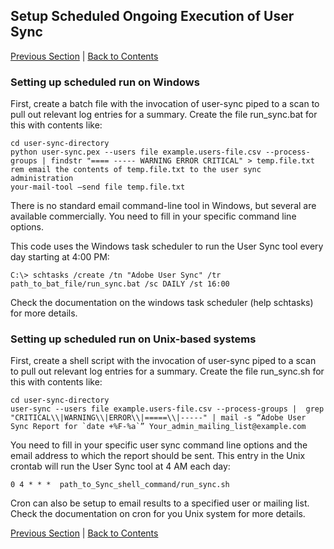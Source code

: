 ## Setup Scheduled Ongoing Execution of User Sync


[Previous Section](command_line_options.md) | [Back to Contents](Contents.md) 

### Setting up scheduled run on Windows

First, create a batch file with the invocation of user-sync piped to a scan to pull out relevant log entries for a summary.  Create the file run_sync.bat for this with contents like:

	cd user-sync-directory
	python user-sync.pex --users file example.users-file.csv --process-groups | findstr "==== ----- WARNING ERROR CRITICAL" > temp.file.txt
	rem email the contents of temp.file.txt to the user sync administration
	your-mail-tool –send file temp.file.txt


There is no standard email command-line tool in Windows, but several are available commercially.
You need to fill in your specific command line options.

This code uses the Windows task scheduler to run the User Sync tool every day starting at 4:00 PM:

	C:\> schtasks /create /tn "Adobe User Sync" /tr path_to_bat_file/run_sync.bat /sc DAILY /st 16:00

Check the documentation on the windows task scheduler (help schtasks) for more details.


### Setting up scheduled run on Unix-based systems

First, create a shell script with the invocation of user-sync piped to a scan to pull out relevant log entries for a summary.  Create the file run_sync.sh for this with contents like:

	cd user-sync-directory
	user-sync --users file example.users-file.csv --process-groups |  grep "CRITICAL\\|WARNING\\|ERROR\\|=====\\|-----" | mail -s “Adobe User Sync Report for `date +%F-%a`” Your_admin_mailing_list@example.com


You need to fill in your specific user sync command line options and the email address to which the report should be sent.
This entry in  the Unix crontab will run the User Sync tool at 4 AM each day: 

	0 4 * * *  path_to_Sync_shell_command/run_sync.sh 

Cron can also be setup to email results to a specified user or mailing list.  Check the documentation on cron for you Unix system for more details.



[Previous Section](command_line_options.md) | [Back to Contents](Contents.md) 

